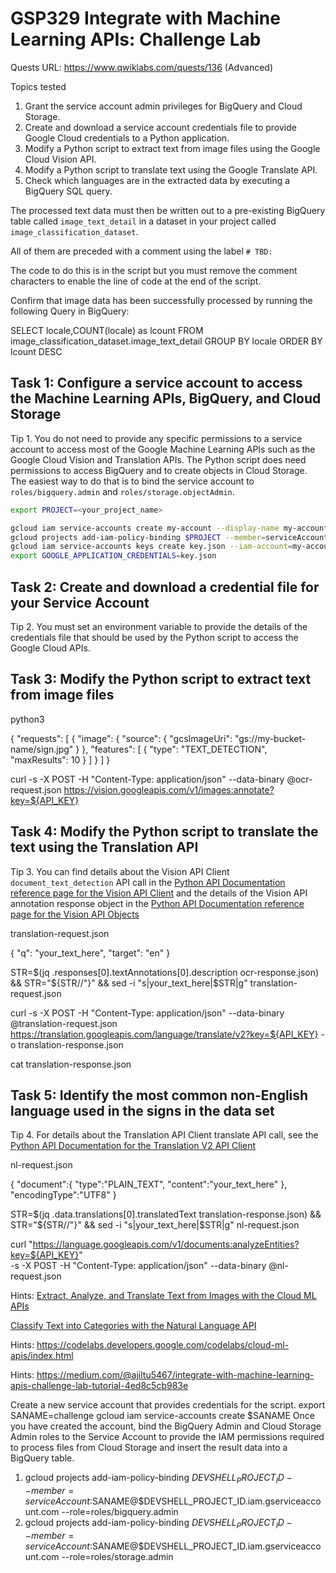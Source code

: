 # GSP329 Integrate with Machine Learning APIs: Challenge Lab

Quests URL: https://www.qwiklabs.com/quests/136 (Advanced)

Topics tested

1. Grant the service account admin privileges for BigQuery and Cloud Storage.
1. Create and download a service account credentials file to provide Google Cloud credentials to a Python application.
1. Modify a Python script to extract text from image files using the Google Cloud Vision API.
1. Modify a Python script to translate text using the Google Translate API.
1. Check which languages are in the extracted data by executing a BigQuery SQL query.


The processed text data must then be written out to a pre-existing BigQuery table called `image_text_detail` in a dataset in your project called `image_classification_dataset`.


All of them are preceded with a comment using the label `# TBD:`


The code to do this is in the script but you must remove the comment characters to enable the line of code at the end of the script.


Confirm that image data has been successfully processed by running the following Query in BigQuery:

SELECT locale,COUNT(locale) as lcount FROM image_classification_dataset.image_text_detail GROUP BY locale ORDER BY lcount DESC

## Task 1: Configure a service account to access the Machine Learning APIs, BigQuery, and Cloud Storage

Tip 1. You do not need to provide any specific permissions to a service account to access most of the Google Machine Learning APIs such as the Google Cloud Vision and Translation APIs. The Python script does need permissions to access BigQuery and to create objects in Cloud Storage. The easiest way to do that is to bind the service account to `roles/bigquery.admin` and `roles/storage.objectAdmin`.

```bash
export PROJECT=<your_project_name>

gcloud iam service-accounts create my-account --display-name my-account
gcloud projects add-iam-policy-binding $PROJECT --member=serviceAccount:my-account@$PROJECT.iam.gserviceaccount.com --role=roles/bigquery.admin
gcloud iam service-accounts keys create key.json --iam-account=my-account@$PROJECT.iam.gserviceaccount.com
export GOOGLE_APPLICATION_CREDENTIALS=key.json
```

## Task 2: Create and download a credential file for your Service Account

Tip 2. You must set an environment variable to provide the details of the credentials file that should be used by the Python script to access the Google Cloud APIs.

## Task 3: Modify the Python script to extract text from image files

python3 

{
  "requests": [
      {
        "image": {
          "source": {
              "gcsImageUri": "gs://my-bucket-name/sign.jpg"
          }
        },
        "features": [
          {
            "type": "TEXT_DETECTION",
            "maxResults": 10
          }
        ]
      }
  ]
}

curl -s -X POST -H "Content-Type: application/json" --data-binary @ocr-request.json  https://vision.googleapis.com/v1/images:annotate?key=${API_KEY}

## Task 4: Modify the Python script to translate the text using the Translation API

Tip 3. You can find details about the Vision API Client `document_text_detection` API call in the [Python API Documentation reference page for the Vision API Client](https://googleapis.dev/python/vision/latest/gapic/v1/api.html#google.cloud.vision_v1.ImageAnnotatorClientdocument_text_detection) and the details of the Vision API annotation response object in the [Python API Documentation reference page for the Vision API Objects](https://googleapis.dev/python/vision/latest/gapic/v1/types.html#google.cloud.vision_v1.types.AnnotateImageResponse)

translation-request.json

{
  "q": "your_text_here",
  "target": "en"
}

STR=$(jq .responses[0].textAnnotations[0].description ocr-response.json) && STR="${STR//\"}" && sed -i "s|your_text_here|$STR|g" translation-request.json

curl -s -X POST -H "Content-Type: application/json" --data-binary @translation-request.json https://translation.googleapis.com/language/translate/v2?key=${API_KEY} -o translation-response.json

cat translation-response.json

## Task 5: Identify the most common non-English language used in the signs in the data set

Tip 4. For details about the Translation API Client translate API call, see the [Python API Documentation for the Translation V2 API Client](https://googleapis.dev/python/translation/2.0.1/client.html#google.cloud.translate_v2.client.Client.translate)

nl-request.json

{
  "document":{
    "type":"PLAIN_TEXT",
    "content":"your_text_here"
  },
  "encodingType":"UTF8"
}

STR=$(jq .data.translations[0].translatedText  translation-response.json) && STR="${STR//\"}" && sed -i "s|your_text_here|$STR|g" nl-request.json

curl "https://language.googleapis.com/v1/documents:analyzeEntities?key=${API_KEY}" \
  -s -X POST -H "Content-Type: application/json" --data-binary @nl-request.json



Hints: [Extract, Analyze, and Translate Text from Images with the Cloud ML APIs](https://www.qwiklabs.com/focuses/1836?parent=catalog)

[Classify Text into Categories with the Natural Language API](https://www.qwiklabs.com/focuses/1749?parent=catalog)

Hints: https://codelabs.developers.google.com/codelabs/cloud-ml-apis/index.html

Hints: https://medium.com/@ajiltu5467/integrate-with-machine-learning-apis-challenge-lab-tutorial-4ed8c5cb983e


Create a new service account that provides credentials for the script.
export SANAME=challenge
gcloud iam service-accounts create $SANAME
Once you have created the account, bind the BigQuery Admin and Cloud Storage Admin roles to the Service Account to provide the IAM permissions required to process files from Cloud Storage and insert the result data into a BigQuery table.
1) gcloud projects add-iam-policy-binding $DEVSHELL_PROJECT_ID --member=serviceAccount:$SANAME@$DEVSHELL_PROJECT_ID.iam.gserviceaccount.com --role=roles/bigquery.admin
2) gcloud projects add-iam-policy-binding $DEVSHELL_PROJECT_ID --member=serviceAccount:$SANAME@$DEVSHELL_PROJECT_ID.iam.gserviceaccount.com --role=roles/storage.admin